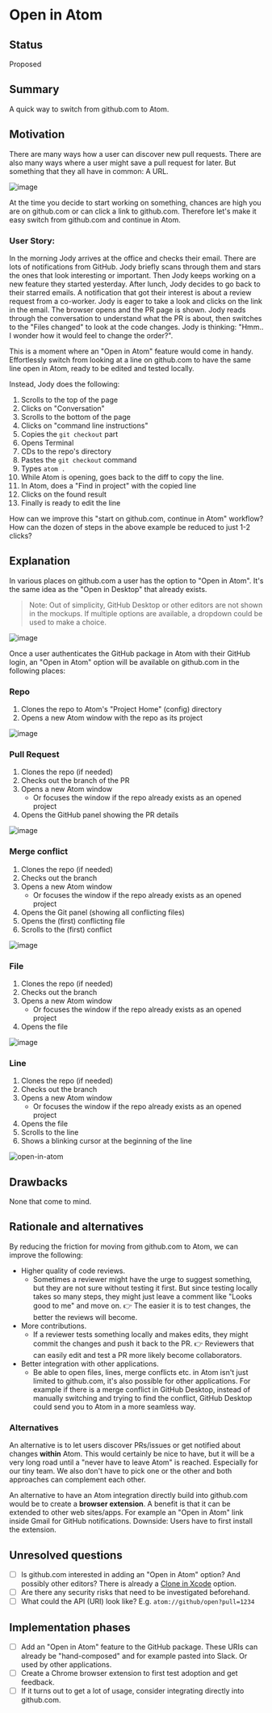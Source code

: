 # Open in Atom

## Status

Proposed

## Summary

A quick way to switch from github.com to Atom.

## Motivation

There are many ways how a user can discover new pull requests. There are also many ways where a user might save a pull request for later. But something that they all have in common: A URL.

![image](https://user-images.githubusercontent.com/378023/41331997-d8782114-6f16-11e8-9709-9299b250292e.png)

At the time you decide to start working on something, chances are high you are on github.com or can click a link to github.com. Therefore let's make it easy switch from github.com and continue in Atom.

### User Story:

In the morning Jody arrives at the office and checks their email. There are lots of notifications from GitHub. Jody briefly scans through them and stars the ones that look interesting or important. Then Jody keeps working on a new feature they started yesterday. After lunch, Jody decides to go back to their starred emails. A notification that got their interest is about a review request from a co-worker. Jody is eager to take a look and clicks on the link in the email. The browser opens and the PR page is shown. Jody reads through the conversation to understand what the PR is about, then switches to the "Files changed" to look at the code changes. Jody is thinking: "Hmm.. I wonder how it would feel to change the order?".

This is a moment where an "Open in Atom" feature would come in handy. Effortlessly switch from looking at a line on github.com to have the same line open in Atom, ready to be edited and tested locally.

Instead, Jody does the following:

1. Scrolls to the top of the page
2. Clicks on "Conversation"
3. Scrolls to the bottom of the page
4. Clicks on "command line instructions"
5. Copies the `git checkout` part
6. Opens Terminal
7. CDs to the repo's directory
8. Pastes the `git checkout` command
9. Types `atom .`
10. While Atom is opening, goes back to the diff to copy the line.
11. In Atom, does a "Find in project" with the copied line
12. Clicks on the found result
13. Finally is ready to edit the line

How can we improve this "start on github.com, continue in Atom" workflow? How can the dozen of steps in the above example be reduced to just 1-2 clicks?

## Explanation

In various places on github.com a user has the option to "Open in Atom". It's the same idea as the "Open in Desktop" that already exists.

> Note: Out of simplicity, GitHub Desktop or other editors are not shown in the mockups. If multiple options are available, a dropdown could be used to make a choice.

![image](https://user-images.githubusercontent.com/378023/41336470-4fe89d04-6f27-11e8-9d0d-9f5b4682db9b.png)

Once a user authenticates the GitHub package in Atom with their GitHub login, an "Open in Atom" option will be available on github.com in the following places:

### Repo

1. Clones the repo to Atom's "Project Home" (config) directory
2. Opens a new Atom window with the repo as its project

![image](https://user-images.githubusercontent.com/378023/41266162-c59358b6-6e30-11e8-9cf9-3c420fb1c2db.png)

### Pull Request

1. Clones the repo (if needed)
2. Checks out the branch of the PR
3. Opens a new Atom window
    - Or focuses the window if the repo already exists as an opened project
4. Opens the GitHub panel showing the PR details

![image](https://user-images.githubusercontent.com/378023/41266455-e0abfd96-6e31-11e8-9f0e-124a3adc4058.png)


### Merge conflict

1. Clones the repo (if needed)
2. Checks out the branch
3. Opens a new Atom window
    - Or focuses the window if the repo already exists as an opened project
4. Opens the Git panel (showing all conflicting files)
5. Opens the (first) conflicting file
6. Scrolls to the (first) conflict

![image](https://user-images.githubusercontent.com/378023/41271078-6c8e6a6c-6e49-11e8-96ee-5b0b5e55ef3d.png)

### File

1. Clones the repo (if needed)
2. Checks out the branch
3. Opens a new Atom window
    - Or focuses the window if the repo already exists as an opened project
4. Opens the file

![image](https://user-images.githubusercontent.com/378023/41266930-30a24092-6e34-11e8-9c6e-36af97bc2bb3.png)

### Line

1. Clones the repo (if needed)
2. Checks out the branch
3. Opens a new Atom window
    - Or focuses the window if the repo already exists as an opened project
4. Opens the file
5. Scrolls to the line
6. Shows a blinking cursor at the beginning of the line 

![open-in-atom](https://user-images.githubusercontent.com/378023/41338002-ccfe8944-6f2b-11e8-95d7-7e823e6d8643.png)


## Drawbacks

None that come to mind.

## Rationale and alternatives

By reducing the friction for moving from github.com to Atom, we can improve the following:

- Higher quality of code reviews.
    - Sometimes a reviewer might have the urge to suggest something, but they are not sure without testing it first. But since testing locally takes so many steps, they might just leave a comment like "Looks good to me" and move on. 👉 The easier it is to test changes, the better the reviews will become.
- More contributions.
    - If a reviewer tests something locally and makes edits, they might commit the changes and push it back to the PR. 👉 Reviewers that can easily edit and test a PR more likely become collaborators.
- Better integration with other applications.
    - Be able to open files, lines, merge conflicts etc. in Atom isn't just limited to github.com, it's also possible for other applications. For example if there is a merge conflict in GitHub Desktop, instead of manually switching and trying to find the conflict, GitHub Desktop could send you to Atom in a more seamless way.

### Alternatives

An alternative is to let users discover PRs/issues or get notified about changes **within** Atom. This would certainly be nice to have, but it will be a very long road until a "never have to leave Atom" is reached. Especially for our tiny team. We also don't have to pick one or the other and both approaches can complement each other.

An alternative to have an Atom integration directly build into github.com would be to create a **browser extension**. A benefit is that it can be extended to other web sites/apps. For example an "Open in Atom" link inside Gmail for GitHub notifications. Downside: Users have to first install the extension.

## Unresolved questions

- [ ] Is github.com interested in adding an "Open in Atom" option? And possibly other editors? There is already a [Clone in Xcode](https://blog.github.com/2017-06-05-clone-in-xcode/) option.
- [ ] Are there any security risks that need to be investigated beforehand.
- [ ] What could the API (URI) look like? E.g. `atom://github/open?pull=1234`

## Implementation phases

- [ ] Add an "Open in Atom" feature to the GitHub package. These URIs can already be "hand-composed" and for example pasted into Slack. Or used by other applications.
- [ ] Create a Chrome browser extension to first test adoption and get feedback.
- [ ] If it turns out to get a lot of usage, consider integrating directly into github.com.
